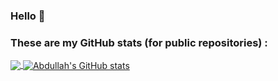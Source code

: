 ### Hello 👋

### These are my GitHub stats (for public repositories) :

<a href="https://github.com/zer-far">
  <img align="center" src="https://github-readme-stats.vercel.app/api/top-langs/?username=zer-far&hide=c,php&title_color=ffffff&text_color=c9cacc&icon_color=2bbc8a&bg_color=1d1f21" />
</a>
<a href="https://github.com/zer-far">
  <img align="center" src="https://github-readme-stats.vercel.app/api?username=zer-far&show_icons=true&cache_seconds=1800&line_height=27&count_private=true&include_all_commits=true&title_color=ffffff&text_color=c9cacc&icon_color=2bbc8a&bg_color=1d1f21" alt="Abdullah's GitHub stats" />
</a>
